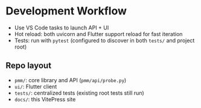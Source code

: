 # Development Workflow

- Use VS Code tasks to launch API + UI
- Hot reload: both uvicorn and Flutter support reload for fast iteration
- Tests: run with `pytest` (configured to discover in both `tests/` and project root)

## Repo layout
- `pmm/`: core library and API (`pmm/api/probe.py`)
- `ui/`: Flutter client
- `tests/`: centralized tests (existing root tests still run)
- `docs/`: this VitePress site
